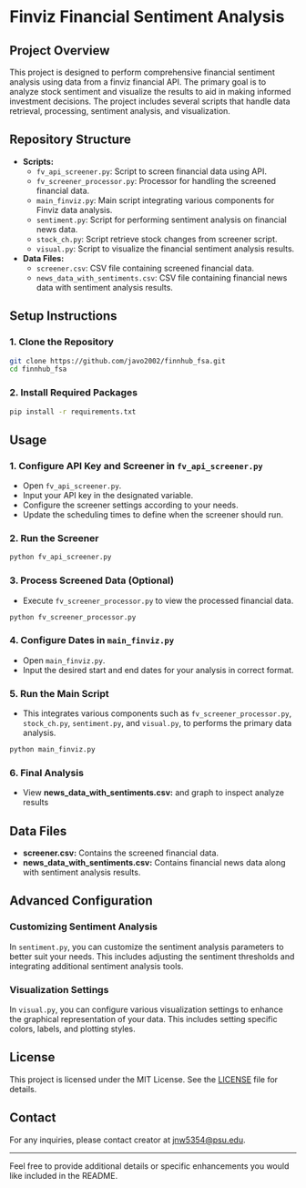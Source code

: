# Finviz Financial Sentiment Analysis

## Project Overview

This project is designed to perform comprehensive financial sentiment analysis using data from a finviz financial API. The primary goal is to analyze stock sentiment and visualize the results to aid in making informed investment decisions. The project includes several scripts that handle data retrieval, processing, sentiment analysis, and visualization.

## Repository Structure

- **Scripts:**
  - `fv_api_screener.py`: Script to screen financial data using API.
  - `fv_screener_processor.py`: Processor for handling the screened financial data.
  - `main_finviz.py`: Main script integrating various components for Finviz data analysis.
  - `sentiment.py`: Script for performing sentiment analysis on financial news data.
  - `stock_ch.py`: Script retrieve stock changes from screener script.
  - `visual.py`: Script to visualize the financial sentiment analysis results.
- **Data Files:**
  - `screener.csv`: CSV file containing screened financial data.
  - `news_data_with_sentiments.csv`: CSV file containing financial news data with sentiment analysis results.

## Setup Instructions

### 1. Clone the Repository
```bash
git clone https://github.com/javo2002/finnhub_fsa.git
cd finnhub_fsa
```

### 2. Install Required Packages
```bash
pip install -r requirements.txt
```

## Usage

### 1. Configure API Key and Screener in `fv_api_screener.py`
- Open `fv_api_screener.py`.
- Input your API key in the designated variable.
- Configure the screener settings according to your needs.
- Update the scheduling times to define when the screener should run.

### 2. Run the Screener
```bash
python fv_api_screener.py
```

### 3. Process Screened Data (Optional)
- Execute `fv_screener_processor.py` to view the processed financial data.
```bash
python fv_screener_processor.py
```

### 4. Configure Dates in `main_finviz.py`
- Open `main_finviz.py`.
- Input the desired start and end dates for your analysis in correct format.

### 5. Run the Main Script
- This integrates various components such as `fv_screener_processor.py`, `stock_ch.py`, `sentiment.py`, and `visual.py`, to performs the primary data analysis.
```bash
python main_finviz.py
```

### 6. Final Analysis
- View **news_data_with_sentiments.csv:** and graph to inspect analyze results


## Data Files

- **screener.csv:** Contains the screened financial data.
- **news_data_with_sentiments.csv:** Contains financial news data along with sentiment analysis results.

## Advanced Configuration

### Customizing Sentiment Analysis
In `sentiment.py`, you can customize the sentiment analysis parameters to better suit your needs. This includes adjusting the sentiment thresholds and integrating additional sentiment analysis tools.

### Visualization Settings
In `visual.py`, you can configure various visualization settings to enhance the graphical representation of your data. This includes setting specific colors, labels, and plotting styles.

## License

This project is licensed under the MIT License. See the [LICENSE](LICENSE) file for details.

## Contact

For any inquiries, please contact creator at [jnw5354@psu.edu](mailto:jnw5354@psu.edu).

---

Feel free to provide additional details or specific enhancements you would like included in the README.
